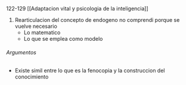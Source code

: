 122-129
[[Adaptacion vital y psicologia de la inteligencia]]

1) Rearticulacion del concepto de endogeno
	no comprendi porque se vuelve necesario
	- Lo matematico
	- Lo que se emplea como modelo



###### Argumentos
- Existe simil entre lo que es la fenocopia y la construccion del conocimiento